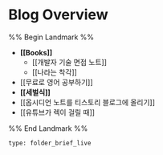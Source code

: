 # Blog Overview

%% Begin Landmark %%
- **[[Books]]**
	- [[개발자 기술 면접 노트]]
	- [[나라는 착각]]
- [[무료로 영어 공부하기]]
- **[[세벌식]]**
- [[옵시디언 노트를 티스토리 블로그에 올리기]]
- [[유튜브가 렉이 걸릴 때]]

%% End Landmark %%


```ccard
type: folder_brief_live
```

